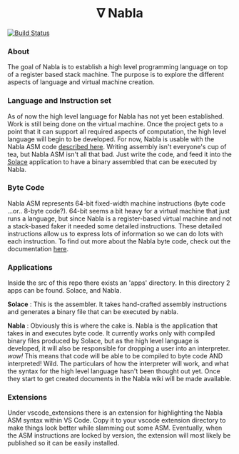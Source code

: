 
<center> <h1> <b> ∇ Nabla </b> </h1> </center>

[![Build Status](https://travis-ci.com/bosley/nabla.svg?branch=master)](https://travis-ci.com/bosley/nabla)


### About 

The goal of Nabla is to establish a high level programming language on top of a register based stack machine. The purpose is to explore the different aspects of language and virtual machine creation. 

### Language and Instruction set

As of now the high level language for Nabla has not yet been established. Work is still being done on the virtual machine. Once the project gets to a point that it can support all required aspects of computation, the high level language will begin to be developed. 
For now, Nabla is usable with the Nabla ASM code [described here](https://github.com/bosley/nabla/wiki/Nabla-ASM). Writing assembly isn't everyone's cup of tea, but Nabla ASM isn't all that bad. Just write the code, and feed it into the [Solace](https://github.com/bosley/nabla/tree/master/src/apps/solace) application to have a binary assembled that can be executed by Nabla.

### Byte Code

Nabla ASM represents 64-bit fixed-width machine instructions (byte code ...or.. 8-byte code?). 64-bit seems a bit heavy for a virtual machine that just runs a language, but since Nabla is a register-based virtual machine and not a stack-based faker it needed some detailed instructions. These detailed instructions allow us to express lots of information so we can do lots with each instruction.
To find out more about the Nabla byte code, check out the documentation [here](https://github.com/bosley/nabla/wiki/Nabla-Byte-Code). 

### Applications

Inside the src of this repo there exists an 'apps' directory. In this directory 2 apps can be found. Solace, and Nabla. 

**Solace** : This is the assembler. It takes hand-crafted assembly instructions and generates a binary file that can be executed by nabla.

**Nabla** : Obviously this is where the cake is. Nabla is the application that takes in and executes byte code. It currently works only with compiled binary files produced by Solace, but as the high level language is developed, it will also be responsible for dropping a user into an interpreter. _wow!_ This means that code will be able to be compiled to byte code AND interpreted! Wild. The particulars of how the interpreter will work, and what the syntax for the high level language hasn't been thought out yet. Once they start to get created documents in the Nabla wiki will be made available. 

### Extensions

Under vscode_extensions there is an extension for highlighting the Nabla ASM syntax within VS Code. Copy it to your vscode extension directory to make things look better while slamming out some ASM. Eventually, when the ASM instructions are locked by version, the extension will most likely be published so it can be easily installed.
